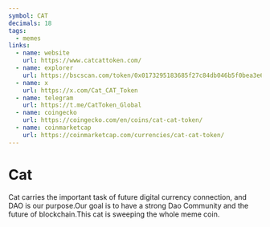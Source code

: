 ```yaml
---
symbol: CAT
decimals: 18
tags:
  - memes
links:
  - name: website
    url: https://www.catcattoken.com/
  - name: explorer
    url: https://bscscan.com/token/0x0173295183685f27c84db046b5f0bea3e683c24b
  - name: x
    url: https://x.com/Cat_CAT_Token
  - name: telegram
    url: https://t.me/CatToken_Global
  - name: coingecko
    url: https://coingecko.com/en/coins/cat-cat-token/
  - name: coinmarketcap
    url: https://coinmarketcap.com/currencies/cat-cat-token/
---
```


# Cat

Cat carries the important task of future digital currency connection, and DAO is our purpose.Our goal is to have a strong Dao Community and the future of blockchain.This cat is sweeping the whole meme coin.
